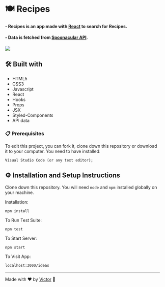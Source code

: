 # 🍽️ Recipes

#### - Recipes is an app made with <a href="https://reactjs.org/">React</a> to search for Recipes.
#### - Data is fetched from <a href="https://spoonacular.com/">Spoonacular API</a>. 

<img src="https://user-images.githubusercontent.com/101783823/171920038-efb31f36-adee-4a09-b7b2-e82bc46d66cd.png">

## 🛠️ Built with

* HTML5
* CSS3
* Javascript
* React
* Hooks
* Props
* JSX
* Styled-Components
* API data

### 📋 Prerequisites

To edit this project, you can fork it, clone down this repository or download it to your computer. You need to have installed:

```
Visual Studio Code (or any text editor);
```

## ⚙️ Installation and Setup Instructions

Clone down this repository. You will need `node` and `npm` installed globally on your machine.  

Installation:

`npm install`  

To Run Test Suite:  

`npm test`  

To Start Server:

`npm start`  

To Visit App:

`localhost:3000/ideas`

---
Made with ❤️ by [Victor](https://github.com/V1ctorBarbosa) 🐶


